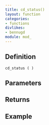 ```yaml
---
title: cd_status()
layout: function
categories:
- functions
divlikes:
- bennugd
module: mod_
---
```


## Definition

    cd_status ( )

## Parameters

## Returns

## Example
